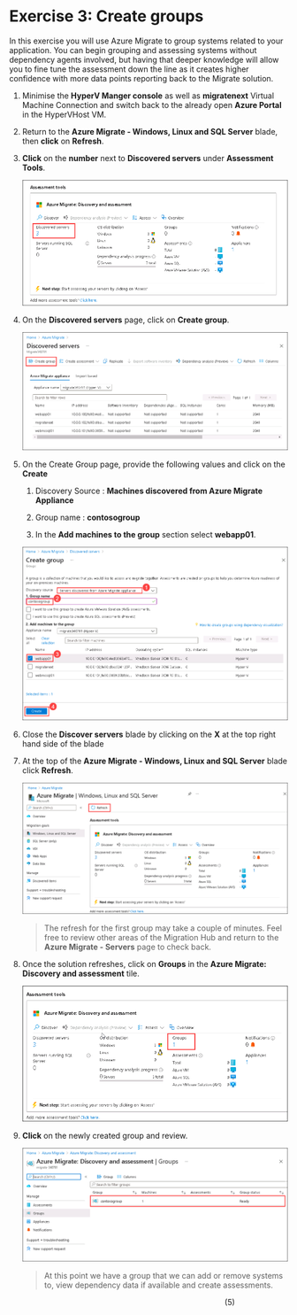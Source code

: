# Exercise 3: Create groups

In this exercise you will use Azure Migrate to group systems related to your application.  You can begin grouping and assessing systems without dependency agents involved, but having that deeper knowledge will allow you to fine tune the assessment down the line as it creates higher confidence with more data points reporting back to the Migrate solution.

1. Minimise the **HyperV Manger console** as well as **migratenext** Virtual Machine Connection and switch back to the already open **Azure Portal** in the HyperVHost VM.

1. Return to the **Azure Migrate - Windows, Linux and SQL Server** blade, then **click** on **Refresh**.

1. **Click** on the **number** next to **Discovered servers** under **Assessment Tools**.

   ![Access and Migrate](image/discoverassess-48.png)

1. On the **Discovered servers** page, click on **Create group**.

   ![Access and Migrate](image/discoverassess-49.png)

1. On the Create Group page, provide the following values and click on the **Create**

     1. Discovery Source : **Machines discovered from Azure Migrate Appliance**
     
     1. Group name : **contosogroup** 

     1. In the **Add machines to the group** section select **webapp01**.

   ![Access and Migrate](image/discoverassess-50.png)
   
1. Close the **Discover servers** blade by clicking on the **X** at the top right hand side of the blade

1. At the top of the **Azure Migrate - Windows, Linux and SQL Server** blade click **Refresh**.

   ![Access and Migrate](image/discoverassess-51.png)

	>The refresh for the first group may take a couple of minutes. Feel free to review other areas of the Migration Hub and return to the **Azure Migrate - Servers** page to check back.

1. Once the solution refreshes, click on **Groups** in the **Azure Migrate: Discovery and assessment** tile.

   ![Access and Migrate](image/discoverassess-52.png)

1. **Click** on the newly created group and review.

   ![Access and Migrate](image/discoverassess-53.png)

   > At this point we have a group that we can add or remove systems to, view dependency data if available and create assessments.


&nbsp;&nbsp;&nbsp;&nbsp;&nbsp;&nbsp;&nbsp;&nbsp;&nbsp;&nbsp;&nbsp;&nbsp;&nbsp;&nbsp;&nbsp;&nbsp;&nbsp;&nbsp;&nbsp;&nbsp;&nbsp;&nbsp;&nbsp;&nbsp;&nbsp;&nbsp;&nbsp;&nbsp;&nbsp;&nbsp;&nbsp;&nbsp;&nbsp;&nbsp;&nbsp;&nbsp;&nbsp;&nbsp;&nbsp;&nbsp;&nbsp;&nbsp;&nbsp;&nbsp;&nbsp;&nbsp;&nbsp;&nbsp;&nbsp;&nbsp;&nbsp;&nbsp;&nbsp;&nbsp;&nbsp;&nbsp;&nbsp;&nbsp;&nbsp;&nbsp;&nbsp;&nbsp;&nbsp;&nbsp;&nbsp;&nbsp;&nbsp;&nbsp;&nbsp;&nbsp;&nbsp;&nbsp;&nbsp;&nbsp;&nbsp;&nbsp;&nbsp;&nbsp;&nbsp;&nbsp;&nbsp;&nbsp;&nbsp;&nbsp;&nbsp;&nbsp;&nbsp;&nbsp;&nbsp;&nbsp;&nbsp;&nbsp;&nbsp;&nbsp;&nbsp;&nbsp;&nbsp;&nbsp;&nbsp;(5)
